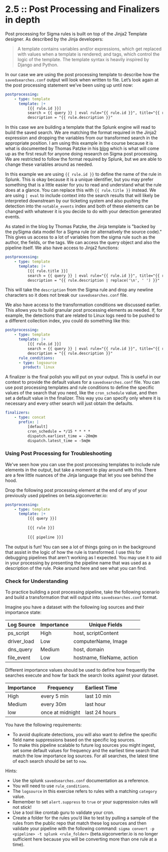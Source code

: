 # 2.5 :: Post Processing and Finalizers in depth

Post processing for Sigma rules is built on top of the Jinja2 Template designer. As described by the Jinja developers:

> A template contains variables and/or expressions, which get replaced with values when a template is rendered; and tags, which control the logic of the template. The template syntax is heavily inspired by Django and Python.

In our case we are using the post processing template to describe how the `savedsearches.conf` output will look when written to file. Let’s look again at the post processing statement we’ve been using up until now:

```yaml
postprocessing:
    - type: template
      template: |+
          [{{ rule.id }}]
          search = {{ query }} | eval rule="{{ rule.id }}", title="{{ rule.title }}" | collect index=notable_events
          description = "{{ rule.description }}"
```

In this case we are building a template that the Splunk engine will read to build the saved search. We are matching the format required in the Jinja2 expression and dropping the variables from our transformed search in the appropriate position. I am using this example in the course because it is what is documented by Thomas Patzke in his [blog](https://blog.sigmahq.io/introducing-query-post-processing-and-output-finalization-to-processing-pipelines-4bfe74087ac1) which is what will come up as the first result for anyone doing research on Sigma post processing. We are restricted to follow the format required by Splunk, but we are able to change these variables around as needed.

In this example we are using `{{ rule.id }}` to define the name of the rule in Splunk. This is okay because it is a unique identifier, but you may prefer something that is a little easier for you to read and understand what the rule does at a glance. You can replace this with `{{ rule.title }}` instead. We are using `| eval` to include context into the search results that will likely be interpreted downstream by our ticketing system and also pushing the detection into the `notable_events` index and both of these elements can be changed with whatever it is you decide to do with your detection generated events.

As stated in the blog by Thomas Patzke, the Jinja template is "backed by the pySigma data model for a Sigma rule (or alternatively the source code)." This gives us access to a lot of variables from the sigma rule such as the author, the fields, or the tags. We can access the query object and also the pipeline itself. We also have access to Jinja2 functions:

```yaml
postprocessing:
    - type: template
      template: |+
          [{{ rule.title }}]
          search = {{ query }} | eval rule="{{ rule.id }}", title="{{ rule.title }}" | collect index=notable_events addinfo=True source="{{ rule.id }}"
          description = "{{ rule.description | replace('\n', ' ') }}"
```

This will take the `description` from the Sigma rule and drop any newline characters so it does not break our `savedsearches.conf` file.

We also have access to the transformation conditions we discussed earlier. This allows you to build granular post processing elements as needed. If, for example, the detections that are related to Linux logs need to be pushed to a different collection index, you could do something like this:

```yaml
postprocessing:
    - type: template
      template: |+
          [{{ rule.id }}]
          search = {{ query }} | eval rule="{{ rule.id }}", title="{{ rule.title }}" | collect index=linux_notable_events
          description = "{{ rule.description }}"
      rule_conditions:
      - type: logsource
        product: linux
```

A finalizer is the final polish you will put on your output. This is useful in our context to provide the default values for a `savedsearches.conf` file. You can use post processing templates and rule conditions to define the specific values of the search that you need, like the `cron_schedule` value, and then set a default value in the finalizer. This way you can specify only where it is necessary and every other search will just obtain the defaults.

```yaml
finalizers:
    - type: concat
      prefix: |
          [default]
          cron_schedule = */15 * * * *
          dispatch.earliest_time = -20m@m
          dispatch.latest_time = -5m@m
```
### Using Post Processing for Troubleshooting

We've seen how you can use the post processing templates to include rule elements in the output, but take a moment to play around with this. There are a few little nuances of the Jinja language that let you see behind the hood.

Drop the following post processing element at the end of any of your previously used pipelines on beta.sigconverter.io:

```yaml
postprocessing:
    - type: template
      template: |+
          [{{ query }}]
        
          [{{ rule }}]
        
          [{{ pipeline }}]
```

The output is fun! You can see a lot of things going on in the background that assist in the logic of how the rule is transformed. I use this for debugging pipelines that aren't working as I expected. You may use it to aid in your processing by presenting the pipeline name that was used as a description of the rule. Poke around here and see what you can find.

### Check for Understanding

To practice building a post processing pipeline, take the following scenario and build a transformation that will output into `savedsearches.conf` format.

Imagine you have a dataset with the following log sources and their importance state:

| Log Source | Importance | Unique Fields |
|--|--|--|
| ps_script | High | host, scriptContent |
| driver_load | Low | computerName, Image |
| dns_query | Medium | host, domain |
| file_event | Low | hostname, fileName, action |

Different importance values should be used to define how frequently the searches execute and how far back the search looks against your dataset.

| Importance | Frequency | Earliest Time |
|--|--|--|
| High | every 5 min | last 10 min |
| Medium | every 30m | last hour |
| low | once at midnight | last 24 hours |

You have the following requirements:

- To avoid duplicate detections, you will also want to define the specific field name suppressions based on the specific log sources.
- To make this pipeline scalable to future log sources you might ingest, set some default values for frequency and the earliest time search that match the low importance log sources. For all searches, the latest time of each search should be set to `now`.

Hints:

- Use the splunk `savedsearches.conf` documentation as a reference.
- You will need to use `rule_conditions`.
- The `logsource` in this exercise refers to rules with a matching `category` value.
- Remember to set `alert.suppress` to `true` or your suppression rules will not stick!
- Use a tool like crontab guru to validate your cron.
- Create a folder for the rules you’d like to test by pulling a sample of the rules from the public repo that match these log sources and then validate your pipeline with the following command: `sigma convert -p <pipeline> -t splunk <rule_folder>` (beta.sigconverter.io is no longer sufficient here because you will be converting more than one rule at a time).

